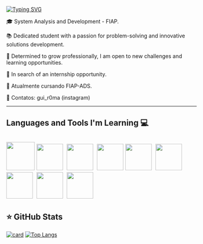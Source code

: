 <div>
            
[![Typing SVG](https://readme-typing-svg.demolab.com/?lines=Hi+there,+I'm+Guilherme!+👋🏼;You+can+call+me+Romanholi!&size=35&color=#20B2AA&height=60&width=600)](https://git.io/typing-svg)

🎓 System Analysis and Development - FIAP.

📚 Dedicated student with a passion for problem-solving and innovative solutions development.

🚀 Determined to grow professionally, I am open to new challenges and learning opportunities.

💼 In search of an internship opportunity.

🔭 Atualmente cursando FIAP-ADS.

💬 Contatos:
gui_r0ma (instagram)
</div>

---

## Languages and Tools I'm Learning 💻

<img src="https://cdn.jsdelivr.net/gh/devicons/devicon@latest/icons/java/java-plain-wordmark.svg" width="75" height="75"/>‎‎ <img src="https://cdn.jsdelivr.net/gh/devicons/devicon@latest/icons/python/python-original-wordmark.svg" width="70" height="70"/>‎ ‎ ‎ ‎ ‎
<img src="https://cdn.jsdelivr.net/gh/devicons/devicon@latest/icons/javascript/javascript-original.svg" width="70" height="70"/>‎ ‎ ‎ ‎
<img src="https://cdn.jsdelivr.net/gh/devicons/devicon@latest/icons/html5/html5-plain-wordmark.svg" width="70" height="70"/>‎
<img src="https://cdn.jsdelivr.net/gh/devicons/devicon@latest/icons/css3/css3-plain-wordmark.svg" width="70" height="70"/>‎ ‎ ‎ ‎ 
<img src="https://cdn.jsdelivr.net/gh/devicons/devicon@latest/icons/intellij/intellij-original.svg" width="70" height="70"/>‎‎ ‎ ‎ <img src="https://cdn.jsdelivr.net/gh/devicons/devicon@latest/icons/figma/figma-original.svg" width="70" height="70"/>‎ ‎ ‎ ‎  ‎
‎<img src="https://cdn.jsdelivr.net/gh/devicons/devicon@latest/icons/vscode/vscode-original.svg" width="70" height="70"/>  ‎‎‎ ‎ ‎ ‎ ‎
‎<img src="https://cdn.jsdelivr.net/gh/devicons/devicon@latest/icons/git/git-plain-wordmark.svg" width="70" height="70"/>
---

## ⭐ GitHub Stats

[![card](https://github-readme-stats.vercel.app/api?username=GuiRomanholi&theme=tokyonight)](https://github.com/anuraghazra/github-readme-stats) [![Top Langs](https://github-readme-stats.vercel.app/api/top-langs/?username=GuiRomanholi&layout=compact&theme=tokyonight&langs_count=8)](https://github.com/anuraghazra/github-readme-stats)


